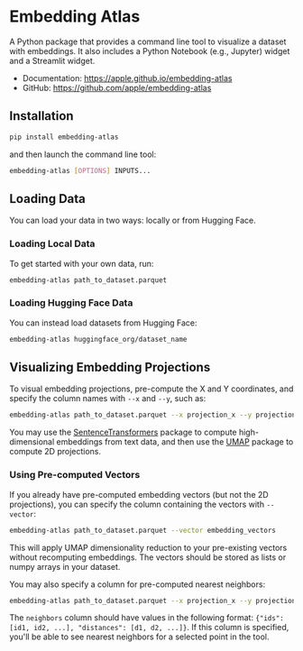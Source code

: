 # Embedding Atlas

A Python package that provides a command line tool to visualize a dataset with embeddings. It also includes a Python Notebook (e.g., Jupyter) widget and a Streamlit widget.

- Documentation: https://apple.github.io/embedding-atlas
- GitHub: https://github.com/apple/embedding-atlas

## Installation

```bash
pip install embedding-atlas
```

and then launch the command line tool:

```bash
embedding-atlas [OPTIONS] INPUTS...
```

## Loading Data

You can load your data in two ways: locally or from Hugging Face.

### Loading Local Data

To get started with your own data, run:

```bash
embedding-atlas path_to_dataset.parquet
```

### Loading Hugging Face Data

You can instead load datasets from Hugging Face:

```bash
embedding-atlas huggingface_org/dataset_name
```

## Visualizing Embedding Projections

To visual embedding projections, pre-compute the X and Y coordinates, and specify the column names with `--x` and `--y`, such as:

```bash
embedding-atlas path_to_dataset.parquet --x projection_x --y projection_y
```

You may use the [SentenceTransformers](https://sbert.net/) package to compute high-dimensional embeddings from text data, and then use the [UMAP](https://umap-learn.readthedocs.io/en/latest/index.html) package to compute 2D projections.

### Using Pre-computed Vectors

If you already have pre-computed embedding vectors (but not the 2D projections), you can specify the column containing the vectors with `--vector`:

```bash
embedding-atlas path_to_dataset.parquet --vector embedding_vectors
```

This will apply UMAP dimensionality reduction to your pre-existing vectors without recomputing embeddings. The vectors should be stored as lists or numpy arrays in your dataset.

You may also specify a column for pre-computed nearest neighbors:

```bash
embedding-atlas path_to_dataset.parquet --x projection_x --y projection_y --neighbors neighbors
```

The `neighbors` column should have values in the following format: `{"ids": [id1, id2, ...], "distances": [d1, d2, ...]}`.
If this column is specified, you'll be able to see nearest neighbors for a selected point in the tool.
